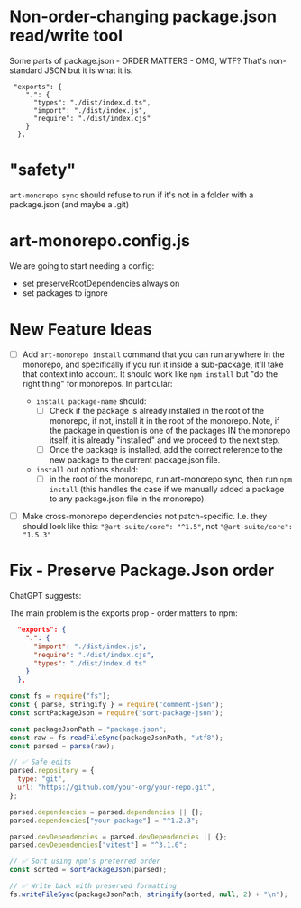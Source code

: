 # Non-order-changing package.json read/write tool

Some parts of package.json - ORDER MATTERS - OMG, WTF? That's non-standard JSON but it is what it is.

```
 "exports": {
    ".": {
      "types": "./dist/index.d.ts",
      "import": "./dist/index.js",
      "require": "./dist/index.cjs"
    }
  },
```

# "safety"

`art-monorepo sync` should refuse to run if it's not in a folder with a package.json (and maybe a .git)

# art-monorepo.config.js

We are going to start needing a config:

- set preserveRootDependencies always on
- set packages to ignore

# New Feature Ideas

- [ ] Add `art-monorepo install` command that you can run anywhere in the monorepo, and specifically if you run it inside a sub-package, it'll take that context into account. It should work like `npm install` but "do the right thing" for monorepos. In particular:

  - `install package-name` should:
    - [ ] Check if the package is already installed in the root of the monorepo, if not, install it in the root of the monorepo. Note, if the package in question is one of the packages IN the monorepo itself, it is already "installed" and we proceed to the next step.
    - [ ] Once the package is installed, add the correct reference to the new package to the current package.json file.
  - `install` out options should:
    - [ ] in the root of the monorepo, run art-monorepo sync, then run `npm install` (this handles the case if we manually added a package to any package.json file in the monorepo).

- [ ] Make cross-monorepo dependencies not patch-specific. I.e. they should look like this: `"@art-suite/core": "^1.5"`, not `"@art-suite/core": "1.5.3"`

# Fix - Preserve Package.Json order

ChatGPT suggests:

The main problem is the exports prop - order matters to npm:

```json
  "exports": {
    ".": {
      "import": "./dist/index.js",
      "require": "./dist/index.cjs",
      "types": "./dist/index.d.ts"
    }
  },
```

```javascript
const fs = require("fs");
const { parse, stringify } = require("comment-json");
const sortPackageJson = require("sort-package-json");

const packageJsonPath = "package.json";
const raw = fs.readFileSync(packageJsonPath, "utf8");
const parsed = parse(raw);

// ✅ Safe edits
parsed.repository = {
  type: "git",
  url: "https://github.com/your-org/your-repo.git",
};

parsed.dependencies = parsed.dependencies || {};
parsed.dependencies["your-package"] = "^1.2.3";

parsed.devDependencies = parsed.devDependencies || {};
parsed.devDependencies["vitest"] = "^3.1.0";

// ✅ Sort using npm's preferred order
const sorted = sortPackageJson(parsed);

// ✅ Write back with preserved formatting
fs.writeFileSync(packageJsonPath, stringify(sorted, null, 2) + "\n");
```
